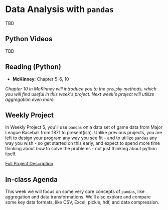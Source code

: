 # Data Analysis with `pandas`

TBD

## Python Videos
TBD
<!--
- Find some good `pandas` tutorial videos
- Create a lecture video for file formats
    - CSV vs Excel
    - Compact binary formats (pickle, hdf)
    - Data compression formats
- Lecture video (or live) on `groupby` and `apply`
-->
## Reading (Python)
- **McKinney**:  Chapter 5-6, 10

*Chapter 10 in McKinney will introduce you to the `groupby` methods, which you will find useful in this week's project.  Next week's project will utilize aggregation even more.*

## Weekly Project
In Weekly Project 5, you'll use `pandas` on a data set of game data from Major League Baseball from 1871 to present(ish).  Unlike previous projects, you are left to design your program any way you see fit - and to utilize `pandas` any way you wish - so get started on this early, and expect to spend more time thinking about *how* to solve the problems - not just thinking about python itself.

[Full Project Description](https://github.com/scottfrees/cmps530-wp5)

## In-class Agenda
This week we will focus on some very core concepts of `pandas`, like aggregation and data transformations.  We'll also explore and compare some key data formats, like CSV, Excel, pickle, hdf, and data compression.
